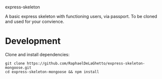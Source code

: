 express-skeleton

  A basic express skeleton with functioning users, via passport. To be cloned and used for your convience.

# Development

Clone and install dependencies:

```
git clone https://github.com/RaphaelDeLaGhetto/express-skeleton-mongoose.git
cd express-skeleton-mongoose && npm install
```
